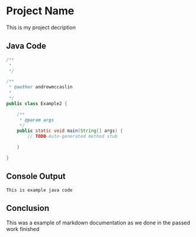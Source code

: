 # Project Name
This is my project decription 

## Java Code
```Java
/**
 * 
 */

/**
 * @author andrewmccaslin
 *
 */
public class Example2 {

	/**
	 * @param args
	 */
	public static void main(String[] args) {
		// TODO Auto-generated method stub

	}

}
```

## Console Output
```
This is example java code
```

## Conclusion
This was a example of markdown documentation as we done in the passed work finished
